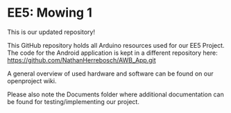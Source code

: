 # EE5: Mowing 1
This is our updated repository!

This GitHub repository holds all Arduino resources used for our EE5 Project.
The code for the Android application is kept in a different repository here:
https://github.com/NathanHerrebosch/AWB_App.git

A general overview of used hardware and software can be found on our openproject wiki.

Please also note the Documents folder where additional documentation can be found for testing/implementing our project.
